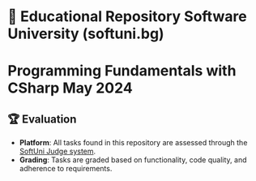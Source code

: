 # 📘 Educational Repository Software University (softuni.bg)
# Programming Fundamentals with CSharp May 2024





## 🏆 Evaluation

- **Platform**: All tasks found in this repository are assessed through the [SoftUni Judge system](https://judge.com).
- **Grading**: Tasks are graded based on functionality, code quality, and adherence to requirements.


